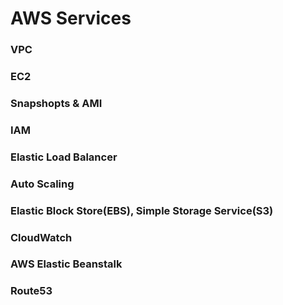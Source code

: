 # AWS Services

### VPC

### EC2

### Snapshopts & AMI

### IAM

### Elastic Load Balancer

### Auto Scaling

### Elastic Block Store(EBS), Simple Storage Service(S3)

### CloudWatch

### AWS Elastic Beanstalk

### Route53
